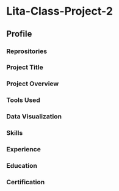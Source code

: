 # Lita-Class-Project-2
## Profile
### Reprositories
### Project Title
### Project Overview
### Tools Used
### Data Visualization
### Skills
### Experience
### Education
### Certification
